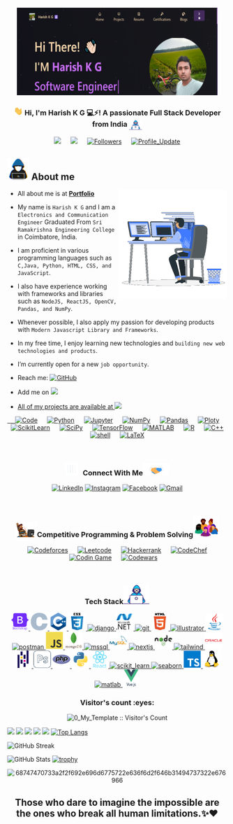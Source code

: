 <p align="center">   
  <img      src="https://github.com/kghthor/Personal-Portfolio/blob/master/src/images/profile.png" height="200"/>       
</p>          
          
<h3 align="center">         
    <img  src="https://github.com/kghthor/awesome-github-profile-readme-templates-main/blob/master/Gif%20Files/hello.gif" width="21"></a> Hi, I'm Harish K G 💻⚡! A passionate Full Stack Developer from India  <img align="center" alt="GIF" width="30"  src="https://github.com/kghthor/awesome-github-profile-readme-templates-main/blob/master/Gif%20Files/Developer.gif" width="36"/>
</h3>
  
<p align="center">
    &emsp;
    <a href="https://hits.seeyoufarm.com"><img src="https://hits.seeyoufarm.com/api/count/incr/badge.svg?url=https%3A%2F%2Fgithub.com%2F0_My_Template%2F%26title%3DProfile%2520Views&count_bg=%2379C83D&title_bg=%23555555&icon=counter-strike.svg&icon_color=%23E7E7E7&title=Profile+Views&edge_flat=false"/></a>
    &emsp;
    <a href="https://github.com/kghthor/kghthor/pulse" alt="Activity"><img src="https://img.shields.io/github/commit-activity/m/kghthor/kghthor" /></a>
    &emsp;
    <a href="https://github.com/kghthor?tab=followers"><img alt="Followers" src="https://img.shields.io/github/followers/kghthor?color=4C1&logo=github"></a>
    &emsp;
    <a href="https://github.com/kghthor/kghthor" target="_blank"><img alt="Profile_Update" src="https://img.shields.io/github/last-commit/kghthor/kghthor?label=Profile%20update&style=fflat-square"></a>
    &emsp;
</p> 



## <picture><img src = "https://github.com/kghthor/awesome-github-profile-readme-templates-main/blob/master/Gif%20Files/about_me.gif?raw=true" width = 50px></picture> About me
<picture> <img align="right" src="https://github.com/kghthor/awesome-github-profile-readme-templates-main/blob/master/Gif%20Files/programming.gif" width = 250px></picture>

- All about me is at **[Portfolio](https://kghthor.netlify.app/)**

- My name is `Harish K G` and I am a `Electronics and Communication Engineer` Graduated From `Sri Ramakrishna Engineering College` in Coimbatore, India.

- I am proficient in various programming languages such as `C,Java, Python, HTML, CSS, and JavaScript`.

- I also have experience working with frameworks and libraries such as `NodeJS, ReactJS, OpenCV, Pandas, and NumPy`.

- Whenever possible, I also apply my passion for developing products with `Modern Javascript Library and Frameworks`.

- In my free time, I enjoy learning new technologies and `building new web technologies and products`.

- I’m currently open for a new `job opportunity`.
  
- Reach me: <a href="mailto:harishindian123@gmail.com" target="_blank"><img alt="GitHub" src="https://img.shields.io/badge/-harishindian123@gmail.com-c14438?style=flat-square&logo=Gmail&logoColor=white"></a>

- Add me on <a href="https://www.linkedin.com/in/kghthor/" target="_blank"><img src="https://img.shields.io/badge/LinkedIn-green">

- All of my projects are available at <a href="https://github.com/kghthor/" target="_blank"><img src="https://img.shields.io/badge/Github-008080">

<p align="center">
    &emsp;
    <a href="https://github.com/kghthor?tab=repositories" target="_blank"><img alt="Code" src="https://img.shields.io/badge/-code-000000?style=flat-square&logo=Plex&logoColor=white"></a>
    &emsp;
    <a href="https://github.com/kghthor?tab=repositories&language=python" target="_blank"><img alt="Python" src="https://img.shields.io/badge/Python-FFD43B?style=flat-square&logo=python&logoColor=darkgreen"></a>
    &emsp;
    <a href="https://github.com/kghthor?tab=repositories&language=Jupyter Notebook" target="_blank"><img alt="Jupyter" src="https://img.shields.io/badge/Jupyter-F37626.svg?&style=flat-square&logo=Jupyter&logoColor=white"></a>
    &emsp;
    <a href="https://github.com/kghthor/09_Python_NumPy_Module" target="_blank"><img alt="NumPy" src="https://img.shields.io/badge/Numpy-777BB4?style=flat-square&logo=numpy&logoColor=white"></a>
    &emsp;
    <a href="https://github.com/kghthor/10_Python_Pandas_Module" target="_blank"><img alt="Pandas" src="https://img.shields.io/badge/Pandas-2C2D72?style=flat-square&logo=pandas&logoColor=white"></a>
    &emsp;
    <a href="https://github.com/kghthor/11_Python_Matplotlib_Module" target="_blank"><img alt="Ploty" src="https://img.shields.io/badge/Plotly-%233F4F75?style=flat-square&logo=plotly&logoColor=white"></a>
    &emsp;
    <a href="https://github.com/kghthor/Python_Decision_Tree_and_Random_Forest" target="_blank"><img alt="ScikitLearn" src="https://img.shields.io/badge/scikit_learn-F7931E?style=flat-square&logo=scikit-learn&logoColor=white"></a>
    &emsp;
    <a href="https://github.com/kghthor/93_Python_Data_Analytics_Projects" target="_blank"><img alt="SciPy" src="https://img.shields.io/badge/SciPy-%230C55A5?style=flat-square&logo=scipy&logoColor=white"></a>
    &emsp;
    <a href="https://github.com/kghthor/93_Python_Data_Analytics_Projects" target="_blank"><img alt="TensorFlow" src="https://img.shields.io/badge/TensorFlow-FF6F00?style=flat-square&logo=TensorFlow&logoColor=white"></a>
    &emsp;
    <a href="https://github.com/kghthor?tab=repositories&language=matlab" target="_blank"><img alt="MATLAB" src="https://img.shields.io/badge/-MATLAB-fb4f14?style=flat-square&logo=Mathworks&logoColor=white"></a>
    &emsp;
    <a href="https://github.com/kghthor?tab=repositories&language=r" target="_blank"><img alt="R" src="https://img.shields.io/badge/-R-276DC3?style=flat-square&logo=R&logoColor=white"></a>
    &emsp;
    <a href="https://github.com/kghthor?tab=repositories&language=c%2B%2B" target="_blank"><img alt="C++" src="https://img.shields.io/badge/-C%2B%2B-00599C?style=flat-square&logo=C%2B%2B&logoColor=white"></a>
    &emsp;
    <a href="https://github.com/kghthor?tab=repositories&language=shell" target="_blank"><img alt="shell" src="https://img.shields.io/badge/-shell-5391FE?style=flat-square&logo=PowerShell&logoColor=white"></a> 
    &emsp;
    <a href="https://github.com/kghthor?tab=repositories&language=TeX" target="_blank"><img alt="LaTeX" src="https://img.shields.io/badge/-LaTeX-008080?style=flat-square&logo=LaTeX&logoColor=white"></a>
    &emsp;
</p>
<br />

<div align="center">
<h3> <img src="https://github.com/kghthor/awesome-github-profile-readme-templates-main/blob/master/Gif%20Files/bar.gif" width="30" height="30" style="margin-right: 10px;">Connect With Me<img src="https://github.com/kghthor/awesome-github-profile-readme-templates-main/blob/master/Gif%20Files/Handshake.gif" width="60">
</h3> 
<p align="center">
    <a href="https://www.linkedin.com/in/kghthor" target="_blank"><img alt="LinkedIn" width="25px" src="https://github.com/TheDudeThatCode/TheDudeThatCode/blob/master/Assets/Linkedin.svg"></a>
    <a href="https://www.instagram.com/kghthor" target="_blank"><img alt="Instagram" width="25px" src="https://github.com/TheDudeThatCode/TheDudeThatCode/blob/master/Assets/Instagram.svg"></a>
    <a href="https://www.facebook.com/kgharish.kgharish" target="_blank"><img alt="Facebook" width="25px" src="https://upload.wikimedia.org/wikipedia/commons/5/51/Facebook_f_logo_%282019%29.svg"></a>
    <a href="mailto:playgod378@gmail.com" target="_blank"><img alt="Gmail" width="25px" src="https://github.com/TheDudeThatCode/TheDudeThatCode/blob/master/Assets/Gmail.svg"></a> 
</p></div> 
<br />
  

<div align="center">
<h3><picture> <img src = "https://github.com/kghthor/awesome-github-profile-readme-templates-main/blob/master/Gif%20Files/CP_PS.gif" width = 50px></picture>Competitive Programming & Problem Solving<img src="https://github.com/kghthor/awesome-github-profile-readme-templates-main/blob/master/Gif%20Files/colaborate.gif" width="60">
</h3>
<p align="center">
    &emsp;
    <a href=""><img alt = "Codeforces" src="https://img.shields.io/badge/CodeForces%20-%231F8ACB.svg?style=plastic&logo=codeforces&logoColor=white" /></a>	
  &emsp;
    <a href=https://leetcode.com/u/kghthor/><img alt = "Leetcode" src="https://img.shields.io/badge/LeetCode%20-%23FFA116.svg?style=plastic&logo=leetcode&logoColor=black" /></a>
  &emsp;
    <a href="https://www.hackerrank.com/profile/kghthor"><img alt = "Hackerrank" src="https://img.shields.io/badge/HackerRank-%232EC866.svg?style=plastic&logo=hackerrank&logoColor=black" /></a>
  &emsp;
    <a href="h"><img alt = "CodeChef" src="https://img.shields.io/badge/Codechef-%235B4638.svg?style=plastic&logo=codechef&logoColor=white" /></a>
  &emsp;
    <a href=""><img alt = "Codin Game" src="https://img.shields.io/badge/CodinGame-%23F2BB13.svg?&style=plastic&logo=codingame&logoColor=black" /></a>
  &emsp;
    <a href=""><img alt = "Codewars" src="https://img.shields.io/badge/CodeWars-%232EC866.svg?&style=plastic&logo=CodeWars&logoColor=black" /></a>
  &emsp;

</p></div>
<br />

<div align="center">
<h3> Tech Stack<img src="https://github.com/kghthor/awesome-github-profile-readme-templates-main/blob/master/Gif%20Files/Developer.gif" width="60">
</h3>
<p align="center"> <a href="https://getbootstrap.com" target="_blank" rel="noreferrer"> <img src="https://raw.githubusercontent.com/devicons/devicon/master/icons/bootstrap/bootstrap-plain-wordmark.svg" alt="bootstrap" width="40" height="40"/> </a> <a href="https://www.cprogramming.com/" target="_blank" rel="noreferrer"> <img src="https://raw.githubusercontent.com/devicons/devicon/master/icons/c/c-original.svg" alt="c" width="40" height="40"/> </a> <a href="https://www.w3schools.com/cpp/" target="_blank" rel="noreferrer"> <img src="https://raw.githubusercontent.com/devicons/devicon/master/icons/cplusplus/cplusplus-original.svg" alt="cplusplus" width="40" height="40"/> </a> <a href="https://www.w3schools.com/css/" target="_blank" rel="noreferrer"> <img src="https://raw.githubusercontent.com/devicons/devicon/master/icons/css3/css3-original-wordmark.svg" alt="css3" width="40" height="40"/> </a> <a href="https://www.djangoproject.com/" target="_blank" rel="noreferrer"> <img src="https://cdn.worldvectorlogo.com/logos/django.svg" alt="django" width="40" height="40"/> </a> <a href="https://dotnet.microsoft.com/" target="_blank" rel="noreferrer"> <img src="https://raw.githubusercontent.com/devicons/devicon/master/icons/dot-net/dot-net-original-wordmark.svg" alt="dotnet" width="40" height="40"/> </a> <a href="https://git-scm.com/" target="_blank" rel="noreferrer"> <img src="https://www.vectorlogo.zone/logos/git-scm/git-scm-icon.svg" alt="git" width="40" height="40"/> </a> <a href="https://www.w3.org/html/" target="_blank" rel="noreferrer"> <img src="https://raw.githubusercontent.com/devicons/devicon/master/icons/html5/html5-original-wordmark.svg" alt="html5" width="40" height="40"/> </a> <a href="https://www.adobe.com/in/products/illustrator.html" target="_blank" rel="noreferrer"> <img src="https://www.vectorlogo.zone/logos/adobe_illustrator/adobe_illustrator-icon.svg" alt="illustrator" width="40" height="40"/> </a> <a href="https://www.java.com" target="_blank" rel="noreferrer"> <img src="https://raw.githubusercontent.com/devicons/devicon/master/icons/java/java-original.svg" alt="java" width="40" height="40"/> </a><a href="https://postman.com" target="_blank" rel="noreferrer"> <img src="https://www.vectorlogo.zone/logos/getpostman/getpostman-icon.svg" alt="postman" width="40" height="40"/> </a> <a href="https://developer.mozilla.org/en-US/docs/Web/JavaScript" target="_blank" rel="noreferrer"> <img src="https://raw.githubusercontent.com/devicons/devicon/master/icons/javascript/javascript-original.svg" alt="javascript" width="40" height="40"/> </a> </a> <a href="https://www.mongodb.com/" target="_blank" rel="noreferrer"> <img src="https://raw.githubusercontent.com/devicons/devicon/master/icons/mongodb/mongodb-original-wordmark.svg" alt="mongodb" width="40" height="40"/> </a> <a href="https://www.microsoft.com/en-us/sql-server" target="_blank" rel="noreferrer"> <img src="https://www.svgrepo.com/show/303229/microsoft-sql-server-logo.svg" alt="mssql" width="40" height="40"/> </a> <a href="https://www.mysql.com/" target="_blank" rel="noreferrer"> <img src="https://raw.githubusercontent.com/devicons/devicon/master/icons/mysql/mysql-original-wordmark.svg" alt="mysql" width="40" height="40"/> </a> <a href="https://nextjs.org/" target="_blank" rel="noreferrer"> <img src="https://cdn.worldvectorlogo.com/logos/nextjs-2.svg" alt="nextjs" width="40" height="40"/> </a> <a href="https://nodejs.org" target="_blank" rel="noreferrer"> <img src="https://raw.githubusercontent.com/devicons/devicon/master/icons/nodejs/nodejs-original-wordmark.svg" alt="nodejs" width="40" height="40"/> </a><a href="https://tailwindcss.com/" target="_blank" rel="noreferrer"> <img src="https://www.vectorlogo.zone/logos/tailwindcss/tailwindcss-icon.svg" alt="tailwind" width="40" height="40"/> </a> <a href="https://www.oracle.com/" target="_blank" rel="noreferrer"> <img src="https://raw.githubusercontent.com/devicons/devicon/master/icons/oracle/oracle-original.svg" alt="oracle" width="40" height="40"/> </a> <a href="https://pandas.pydata.org/" target="_blank" rel="noreferrer"> <img src="https://raw.githubusercontent.com/devicons/devicon/2ae2a900d2f041da66e950e4d48052658d850630/icons/pandas/pandas-original.svg" alt="pandas" width="40" height="40"/> </a> <a href="https://www.photoshop.com/en" target="_blank" rel="noreferrer"> <img src="https://raw.githubusercontent.com/devicons/devicon/master/icons/photoshop/photoshop-line.svg" alt="photoshop" width="40" height="40"/> </a> <a href="https://www.php.net" target="_blank" rel="noreferrer"> <img src="https://raw.githubusercontent.com/devicons/devicon/master/icons/php/php-original.svg" alt="php" width="40" height="40"/> </a> <a href="https://www.python.org" target="_blank" rel="noreferrer"> <img src="https://raw.githubusercontent.com/devicons/devicon/master/icons/python/python-original.svg" alt="python" width="40" height="40"/> </a> <a href="https://reactjs.org/" target="_blank" rel="noreferrer"> <img src="https://raw.githubusercontent.com/devicons/devicon/master/icons/react/react-original-wordmark.svg" alt="react" width="40" height="40"/> </a> <a href="https://scikit-learn.org/" target="_blank" rel="noreferrer"> <img src="https://upload.wikimedia.org/wikipedia/commons/0/05/Scikit_learn_logo_small.svg" alt="scikit_learn" width="40" height="40"/> </a> <a href="https://seaborn.pydata.org/" target="_blank" rel="noreferrer"> <img src="https://seaborn.pydata.org/_images/logo-mark-lightbg.svg" alt="seaborn" width="40" height="40"/> </a> <a href="https://www.typescriptlang.org/" target="_blank" rel="noreferrer"> <img src="https://raw.githubusercontent.com/devicons/devicon/master/icons/typescript/typescript-original.svg" alt="typescript" width="40" height="40"/> </a><a href="https://www.linux.org/" target="_blank" rel="noreferrer"> <img src="https://raw.githubusercontent.com/devicons/devicon/master/icons/linux/linux-original.svg" alt="linux" width="40" height="40"/> </a> <a href="https://www.mathworks.com/" target="_blank" rel="noreferrer"> <img src="https://upload.wikimedia.org/wikipedia/commons/2/21/Matlab_Logo.png" alt="matlab" width="40" height="40"/> </a> <a href="https://vuejs.org/" target="_blank" rel="noreferrer"> <img src="https://raw.githubusercontent.com/devicons/devicon/master/icons/vuejs/vuejs-original-wordmark.svg" alt="vuejs" width="40" height="40"/> </a> </p></div>
 
<div align="center">
  <h3 align="center">Visitor's count :eyes:</h3>
<p align="center"><img src="https://profile-counter.glitch.me/{0_My_Template}/count.svg" alt="0_My_Template :: Visitor's Count" /></p>
</div>
    
![](http://github-profile-summary-cards.vercel.app/api/cards/profile-details?username=kghthor&theme=2077)
![](http://github-profile-summary-cards.vercel.app/api/cards/repos-per-language?username=kghthor&theme=2077)
![](http://github-profile-summary-cards.vercel.app/api/cards/most-commit-language?username=kghthor&theme=2077)
![](http://github-profile-summary-cards.vercel.app/api/cards/stats?username=kghthor&theme=2077)
![](http://github-profile-summary-cards.vercel.app/api/cards/productive-time?username=kghthor&theme=2077&utcOffset=6)
[![Top Langs](https://github-readme-stats.vercel.app/api/top-langs/?username=kghthor&layout=compact&theme=algolia&langs_count=20&hide_border=true)](https://github.com/kghthor/github-readme-stats)

![GitHub Streak](https://github-readme-streak-stats.herokuapp.com/?user=kghthor&theme=dark)



![GitHub Stats](https://github-readme-stats.vercel.app/api?username=kghthor&show_icons=true&theme=dark)
[![trophy](https://github-profile-trophy.vercel.app/?username=kghthor&theme=dracula)](https://github.com/kghthor/github-profile-trophy)
<br /> 
<div align='center'>
  
![68747470733a2f2f692e696d6775722e636f6d2f646b31494737322e676966](https://user-images.githubusercontent.com/68494604/116209755-d90a6180-a75f-11eb-92ef-650bd533e0da.gif)

## <b>Those who dare to imagine the impossible are the ones who break all human limitations.✨❤</b>

</div>
